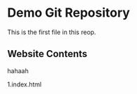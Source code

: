 # Demo Git Repository

This is the first file in this reop.

## Website Contents


hahaah

1.index.html
